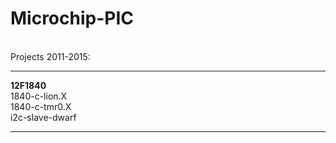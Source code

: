 # Microchip-PIC
<br>Projects 2011-2015:

<hr>
<b> 12F1840</b><br>
1840-c-lion.X<br>
1840-c-tmr0.X<br>
i2c-slave-dwarf<br>

<hr>

